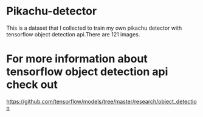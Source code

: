 # Pikachu-detector

This is a dataset that I collected to train my own pikachu detector with tensorflow object detection api.There are 121 images.

# For more information about tensorflow object detection api check out 
https://github.com/tensorflow/models/tree/master/research/object_detection
